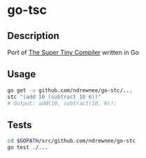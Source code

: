 # go-tsc

## Description

Port of [The Super Tiny Compiler](https://github.com/jamiebuilds/the-super-tiny-compiler) written in Go

## Usage

```bash
go get -u github.com/ndrewnee/go-stc/...
stc "(add 10 (subtract 10 6))"
# Output: add(10, subtract(10, 6));
```

## Tests

```bash
cd $GOPATH/src/github.com/ndrewnee/go-stc
go test ./...
```
